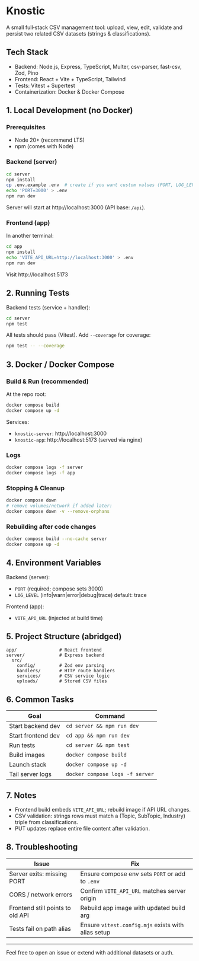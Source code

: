 # Knostic

A small full‑stack CSV management tool: upload, view, edit, validate and persist two related CSV datasets (strings & classifications).

## Tech Stack

- Backend: Node.js, Express, TypeScript, Multer, csv-parser, fast-csv, Zod, Pino
- Frontend: React + Vite + TypeScript, Tailwind
- Tests: Vitest + Supertest
- Containerization: Docker & Docker Compose

## 1. Local Development (no Docker)

### Prerequisites

- Node 20+ (recommend LTS)
- npm (comes with Node)

### Backend (server)

```bash
cd server
npm install
cp .env.example .env  # create if you want custom values (PORT, LOG_LEVEL)
echo 'PORT=3000' > .env
npm run dev
```

Server will start at http://localhost:3000 (API base: `/api`).

### Frontend (app)

In another terminal:

```bash
cd app
npm install
echo 'VITE_API_URL=http://localhost:3000' > .env
npm run dev
```

Visit http://localhost:5173

## 2. Running Tests

Backend tests (service + handler):

```bash
cd server
npm test
```

All tests should pass (Vitest). Add `--coverage` for coverage:

```bash
npm test -- --coverage
```

## 3. Docker / Docker Compose

### Build & Run (recommended)

At the repo root:

```bash
docker compose build
docker compose up -d
```

Services:

- `knostic-server`: http://localhost:3000
- `knostic-app`: http://localhost:5173 (served via nginx)

### Logs

```bash
docker compose logs -f server
docker compose logs -f app
```

### Stopping & Cleanup

```bash
docker compose down
# remove volumes/network if added later:
docker compose down -v --remove-orphans
```

### Rebuilding after code changes

```bash
docker compose build --no-cache server
docker compose up -d
```

## 4. Environment Variables

Backend (server):

- `PORT` (required; compose sets 3000)
- `LOG_LEVEL` (info|warn|error|debug|trace) default: trace

Frontend (app):

- `VITE_API_URL` (injected at build time)

## 5. Project Structure (abridged)

```
app/                # React frontend
server/             # Express backend
  src/
    config/         # Zod env parsing
    handlers/       # HTTP route handlers
    services/       # CSV service logic
    uploads/        # Stored CSV files
```

## 6. Common Tasks

| Goal               | Command                         |
| ------------------ | ------------------------------- |
| Start backend dev  | `cd server && npm run dev`      |
| Start frontend dev | `cd app && npm run dev`         |
| Run tests          | `cd server && npm test`         |
| Build images       | `docker compose build`          |
| Launch stack       | `docker compose up -d`          |
| Tail server logs   | `docker compose logs -f server` |

## 7. Notes

- Frontend build embeds `VITE_API_URL`; rebuild image if API URL changes.
- CSV validation: strings rows must match a (Topic, SubTopic, Industry) triple from classifications.
- PUT updates replace entire file content after validation.

## 8. Troubleshooting

| Issue                            | Fix                                                |
| -------------------------------- | -------------------------------------------------- |
| Server exits: missing PORT       | Ensure compose env sets `PORT` or add to `.env`    |
| CORS / network errors            | Confirm `VITE_API_URL` matches server origin       |
| Frontend still points to old API | Rebuild app image with updated build arg           |
| Tests fail on path alias         | Ensure `vitest.config.mjs` exists with alias setup |

---

Feel free to open an issue or extend with additional datasets or auth.
